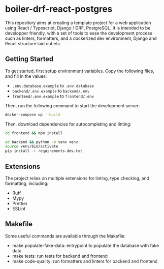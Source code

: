 # boiler-drf-react-postgres

This repository aims at creating a template project for a web application using React / Typescript, Django / DRF, PostgreSQL. It is intended to be developper friendly, with a set of tools to ease the development process such as linters, formatters, and a dockerized dev environment, Django and React structure laid out etc.

## Getting Started

To get started, first setup environment variables. Copy the following files, and fill in the values:

- `.env.database.example` to `.env.database`
- `backend/.env.example` to `backend/.env`
- `frontend/.env.example` to `frontend/.env`

Then, run the following command to start the development server:

```bash
docker-compose up --build
```

Then, download dependencies for autocompleting and linting:

```bash
cd frontend && npm install
```

```bash
cd backend && python -m venv venv
source venv/bin/activate
pip install -r requirements-dev.txt
```

## Extensions

The project relies on multiple extensions for linting, type checking, and formatting, including:

- Ruff
- Mypy
- Prettier
- ESLint

## Makefile

Some useful commands are available through the Makefile:

- make populate-fake-data: entrypoint to populate the database with fake data
- make tests: run tests for backend and frontend
- make code-quality: run formatters and linters for backend and frontend
